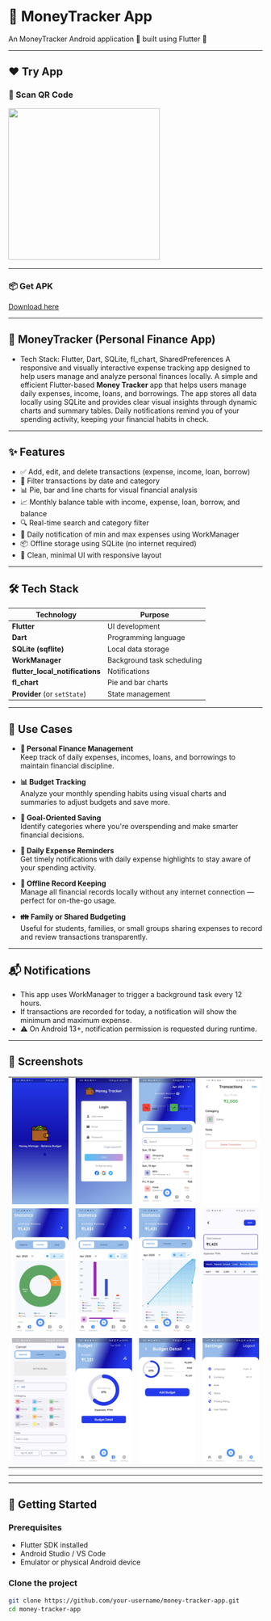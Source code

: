 # 💸 MoneyTracker App
An MoneyTracker Android application 📱 built using Flutter 💙

---

## ❤️ Try App
### 📲 Scan QR Code
<img src="https://github.com/agharsh53/Amazon_Clone/blob/main/blob/screenshots/qr_moneytracker.png" width="300" height="300">  


---

### 📦 Get APK
[Download here](https://drive.google.com/file/d/1xVgYSlB7W1o5MG9TaSLs7qdr1iH-yvhP/view?usp=drive_link)

---

## 🧾 MoneyTracker (Personal Finance App)
- Tech Stack: Flutter, Dart, SQLite, fl_chart, SharedPreferences
A responsive and visually interactive expense tracking app designed to help users manage and analyze personal finances locally.
A simple and efficient Flutter-based **Money Tracker** app that helps users manage daily expenses, income, loans, and borrowings. 
The app stores all data locally using SQLite and provides clear visual insights through dynamic charts and summary tables. 
Daily notifications remind you of your spending activity, keeping your financial habits in check.

---

## ✨ Features

- ✅ Add, edit, and delete transactions (expense, income, loan, borrow)
- 📅 Filter transactions by date and category
- 📊 Pie, bar and line charts for visual financial analysis
- 📈 Monthly balance table with income, expense, loan, borrow, and balance
- 🔍 Real-time search and category filter
- 🔔 Daily notification of min and max expenses using WorkManager
- 📦 Offline storage using SQLite (no internet required)
- 🎨 Clean, minimal UI with responsive layout

---

## 🛠 Tech Stack

| Technology | Purpose |
|-----------|---------|
| **Flutter** | UI development |
| **Dart** | Programming language |
| **SQLite (sqflite)** | Local data storage |
| **WorkManager** | Background task scheduling |
| **flutter_local_notifications** | Notifications |
| **fl_chart** | Pie and bar charts |
| **Provider** (or `setState`) | State management |

---


## 🧠 Use Cases

- **💼 Personal Finance Management**  
  Keep track of daily expenses, incomes, loans, and borrowings to maintain financial discipline.

- **📊 Budget Tracking**  
  Analyze your monthly spending habits using visual charts and summaries to adjust budgets and save more.

- **🎯 Goal-Oriented Saving**  
  Identify categories where you're overspending and make smarter financial decisions.

- **📅 Daily Expense Reminders**  
  Get timely notifications with daily expense highlights to stay aware of your spending activity.

- **📱 Offline Record Keeping**  
  Manage all financial records locally without any internet connection — perfect for on-the-go usage.

- **👪 Family or Shared Budgeting**  
  Useful for students, families, or small groups sharing expenses to record and review transactions transparently.

---

## 📬 Notifications
- This app uses WorkManager to trigger a background task every 12 hours. 
- If transactions are recorded for today, a notification will show the minimum and maximum expense.
- ⚠️ On Android 13+, notification permission is requested during runtime.

---

## 📸 Screenshots

|                                                 |                                                |                                                 |                                              |
|:-----------------------------------------------:|:----------------------------------------------:|:-----------------------------------------------:|:--------------------------------------------:|
|     ![SplashScreen](blob/screenshots/0.png)     |        ![Login](blob/screenshots/1.png)        |         ![Home](blob/screenshots/2.png)         | ![TransactionDetail](blob/screenshots/3.png) |
| ![Statistic(Pie-chart)](blob/screenshots/4.png) | ![Statistic(Bargraph)](blob/screenshots/5.png) | ![Statistic(Linegraph)](blob/screenshots/6.png) |  ![StatisticDetail](blob/screenshots/7.png)  | 
|     ![AddExpensees](blob/screenshots/8.png)     |       ![Budget](blob/screenshots/9.png)        |    ![BudgetDetail](blob/screenshots/10.png)     |     ![Setting](blob/screenshots/11.png)      |

---

---

## 🚀 Getting Started

### Prerequisites
- Flutter SDK installed
- Android Studio / VS Code
- Emulator or physical Android device

### Clone the project
```bash
git clone https://github.com/your-username/money-tracker-app.git
cd money-tracker-app

